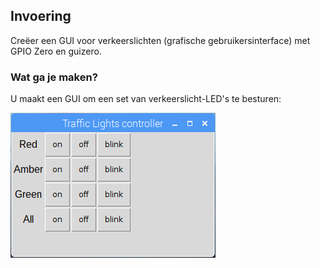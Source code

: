 ## Invoering

Creëer een GUI voor verkeerslichten (grafische gebruikersinterface) met GPIO Zero en guizero.

### Wat ga je maken?

U maakt een GUI om een ​​set van verkeerslicht-LED's te besturen:

![](images/guizero-4.png)